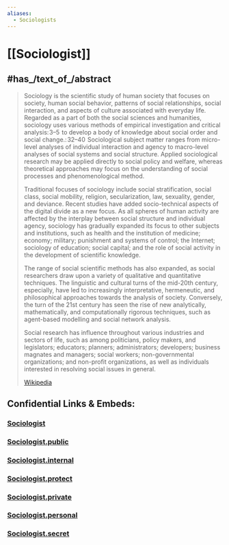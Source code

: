 ```yaml
---
aliases:
  - Sociologists
---
```


# [[Sociologist]] 


## #has_/text_of_/abstract 

> Sociology is the scientific study of human society that focuses on society, human social behavior, patterns of social relationships, social interaction, and aspects of culture associated with everyday life. Regarded as a part of both the social sciences and humanities, sociology uses various methods of empirical investigation and critical analysis: 3–5  to develop a body of knowledge about social order and social change.: 32–40  Sociological subject matter ranges from micro-level analyses of individual interaction and agency to macro-level analyses of social systems and social structure. Applied sociological research may be applied directly to social policy and welfare, whereas theoretical approaches may focus on the understanding of social processes and phenomenological method.
>
> Traditional focuses of sociology include social stratification, social class, social mobility, religion, secularization, law, sexuality, gender, and deviance. Recent studies have added socio-technical aspects of the digital divide as a new focus. As all spheres of human activity are affected by the interplay between social structure and individual agency, sociology has gradually expanded its focus to other subjects and institutions, such as health and the institution of medicine; economy; military; punishment and systems of control; the Internet; sociology of education; social capital; and the role of social activity in the development of scientific knowledge.
>
> The range of social scientific methods has also expanded, as social researchers draw upon a variety of qualitative and quantitative techniques. The linguistic and cultural turns of the mid-20th century, especially, have led to increasingly interpretative, hermeneutic, and philosophical approaches towards the analysis of society. Conversely, the turn of the 21st century has seen the rise of new analytically, mathematically, and computationally rigorous techniques, such as agent-based modelling and social network analysis.
>
> Social research has influence throughout various industries and sectors of life, such as among politicians, policy makers, and legislators; educators; planners; administrators; developers; business magnates and managers; social workers; non-governmental organizations; and non-profit organizations, as well as individuals interested in resolving social issues in general.
>
> [Wikipedia](https://en.wikipedia.org/wiki/Sociology)


## Confidential Links & Embeds: 

### [Sociologist](/_Standards/bio/People/Sociologist.md) 

### [Sociologist.public](/_public/bio/People/Sociologist.public.md) 

### [Sociologist.internal](/_internal/bio/People/Sociologist.internal.md) 

### [Sociologist.protect](/_protect/bio/People/Sociologist.protect.md) 

### [Sociologist.private](/_private/bio/People/Sociologist.private.md) 

### [Sociologist.personal](/_personal/bio/People/Sociologist.personal.md) 

### [Sociologist.secret](/_secret/bio/People/Sociologist.secret.md)


